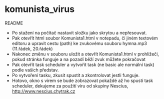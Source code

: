 # komunista_virus
README
 - Po stažení na počítač nastavit složku jako skrytou
a nepřesouvat.
 - Pak otevřít html soubor Komunista1.html
v notepadu, či jiném textovém editoru a upravit cestu (path)
ke zvukovému souboru hymna.mp3 (11.řádek, 20.řádek)
 - Nakonec změnu v souboru uložit a otevřít
Komunista1.html v prohlížeči, pokud stránka
funguje a na pozadí běží zvuk můžete pokračovat
 - Pak otevřít task scheduler
a vytvořit task (ne basic ale normální task)
podle vašich představ.
 - Po vytvoření tasku, zkusit spustit a zkontrolovat jestli
funguje.
 - Hotovo, okno s virem se bude zobrazovat pokaždé
až ho spustí task scheduler, dekujeme za použití viru
od skupiny Nescius, http://www.nescius.chytrak.cz
